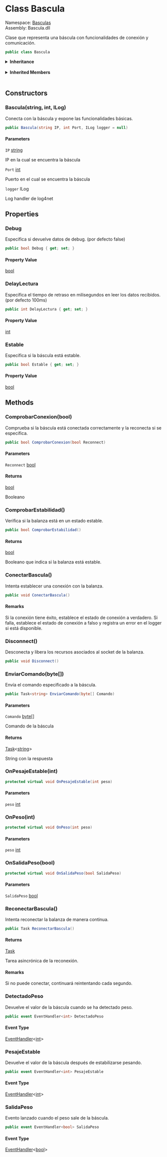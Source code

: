 # <a id="Basculas_Bascula"></a> Class Bascula

Namespace: [Basculas](Basculas.md)  
Assembly: Bascula.dll  

Clase que representa una báscula con funcionalidades de conexión y comunicación.

```csharp
public class Bascula
```

<Details>
<Summary><strong>Inheritance</strong></Summary>

[object](https://learn.microsoft.com/dotnet/api/system.object) ← 
[Bascula](Basculas.Bascula.md)

</Details><br>

<Details>
<Summary><strong>Inherited Members</strong></Summary>

[object.ToString\(\)](https://learn.microsoft.com/dotnet/api/system.object.tostring), 
[object.Equals\(object\)](https://learn.microsoft.com/dotnet/api/system.object.equals\#system\-object\-equals\(system\-object\)), 
[object.Equals\(object, object\)](https://learn.microsoft.com/dotnet/api/system.object.equals\#system\-object\-equals\(system\-object\-system\-object\)), 
[object.ReferenceEquals\(object, object\)](https://learn.microsoft.com/dotnet/api/system.object.referenceequals), 
[object.GetHashCode\(\)](https://learn.microsoft.com/dotnet/api/system.object.gethashcode), 
[object.GetType\(\)](https://learn.microsoft.com/dotnet/api/system.object.gettype), 
[object.MemberwiseClone\(\)](https://learn.microsoft.com/dotnet/api/system.object.memberwiseclone)

</Details><br>

## Constructors

### <a id="Basculas_Bascula__ctor_System_String_System_Int32_ILog_"></a> Bascula\(string, int, ILog\)

Conecta con la báscula y expone las funcionalidades básicas.

```csharp
public Bascula(string IP, int Port, ILog logger = null)
```

#### Parameters

`IP` [string](https://learn.microsoft.com/dotnet/api/system.string)

IP en la cual se encuentra la báscula

`Port` [int](https://learn.microsoft.com/dotnet/api/system.int32)

Puerto en el cual se encuentra la báscula

`logger` ILog

Log handler de log4net

## Properties

### <a id="Basculas_Bascula_Debug"></a> Debug

Especifica si devuelve datos de debug. (por defecto false)

```csharp
public bool Debug { get; set; }
```

#### Property Value

 [bool](https://learn.microsoft.com/dotnet/api/system.boolean)

### <a id="Basculas_Bascula_DelayLectura"></a> DelayLectura

Especifica el tiempo de retraso en milisegundos en leer los datos recibidos. (por defecto 100ms)

```csharp
public int DelayLectura { get; set; }
```

#### Property Value

 [int](https://learn.microsoft.com/dotnet/api/system.int32)

### <a id="Basculas_Bascula_Estable"></a> Estable

Especifica si la báscula está estable.

```csharp
public bool Estable { get; set; }
```

#### Property Value

 [bool](https://learn.microsoft.com/dotnet/api/system.boolean)

## Methods

### <a id="Basculas_Bascula_ComprobarConexion_System_Boolean_"></a> ComprobarConexion\(bool\)

Comprueba si la báscula está conectada correctamente y la reconecta si se especifica.

```csharp
public bool ComprobarConexion(bool Reconnect)
```

#### Parameters

`Reconnect` [bool](https://learn.microsoft.com/dotnet/api/system.boolean)

#### Returns

 [bool](https://learn.microsoft.com/dotnet/api/system.boolean)

Booleano

### <a id="Basculas_Bascula_ComprobarEstabilidad"></a> ComprobarEstabilidad\(\)

Verifica si la balanza está en un estado estable.

```csharp
public bool ComprobarEstabilidad()
```

#### Returns

 [bool](https://learn.microsoft.com/dotnet/api/system.boolean)

Booleano que indica si la balanza está estable.

### <a id="Basculas_Bascula_ConectarBascula"></a> ConectarBascula\(\)

Intenta establecer una conexión con la balanza.

```csharp
public void ConectarBascula()
```

#### Remarks

Si la conexión tiene éxito, establece el estado de conexión a verdadero.
Si falla, establece el estado de conexión a falso y registra un error en el logger si está disponible.

### <a id="Basculas_Bascula_Disconnect"></a> Disconnect\(\)

Desconecta y libera los recursos asociados al socket de la balanza.

```csharp
public void Disconnect()
```

### <a id="Basculas_Bascula_EnviarComando_System_Byte___"></a> EnviarComando\(byte\[\]\)

Envía el comando especificado a la báscula.

```csharp
public Task<string> EnviarComando(byte[] Comando)
```

#### Parameters

`Comando` [byte](https://learn.microsoft.com/dotnet/api/system.byte)\[\]

Comando de la báscula

#### Returns

 [Task](https://learn.microsoft.com/dotnet/api/system.threading.tasks.task\-1)<[string](https://learn.microsoft.com/dotnet/api/system.string)\>

String con la respuesta

### <a id="Basculas_Bascula_OnPesajeEstable_System_Int32_"></a> OnPesajeEstable\(int\)

```csharp
protected virtual void OnPesajeEstable(int peso)
```

#### Parameters

`peso` [int](https://learn.microsoft.com/dotnet/api/system.int32)

### <a id="Basculas_Bascula_OnPeso_System_Int32_"></a> OnPeso\(int\)

```csharp
protected virtual void OnPeso(int peso)
```

#### Parameters

`peso` [int](https://learn.microsoft.com/dotnet/api/system.int32)

### <a id="Basculas_Bascula_OnSalidaPeso_System_Boolean_"></a> OnSalidaPeso\(bool\)

```csharp
protected virtual void OnSalidaPeso(bool SalidaPeso)
```

#### Parameters

`SalidaPeso` [bool](https://learn.microsoft.com/dotnet/api/system.boolean)

### <a id="Basculas_Bascula_ReconectarBascula"></a> ReconectarBascula\(\)

Intenta reconectar la balanza de manera continua.

```csharp
public Task ReconectarBascula()
```

#### Returns

 [Task](https://learn.microsoft.com/dotnet/api/system.threading.tasks.task)

Tarea asincrónica de la reconexión.

#### Remarks

Si no puede conectar, continuará reintentando cada segundo.

### <a id="Basculas_Bascula_DetectadoPeso"></a> DetectadoPeso

Devuelve el valor de la báscula cuando se ha detectado peso.

```csharp
public event EventHandler<int> DetectadoPeso
```

#### Event Type

 [EventHandler](https://learn.microsoft.com/dotnet/api/system.eventhandler\-1)<[int](https://learn.microsoft.com/dotnet/api/system.int32)\>

### <a id="Basculas_Bascula_PesajeEstable"></a> PesajeEstable

Devuelve el valor de la báscula después de estabilizarse pesando.

```csharp
public event EventHandler<int> PesajeEstable
```

#### Event Type

 [EventHandler](https://learn.microsoft.com/dotnet/api/system.eventhandler\-1)<[int](https://learn.microsoft.com/dotnet/api/system.int32)\>

### <a id="Basculas_Bascula_SalidaPeso"></a> SalidaPeso

Evento lanzado cuando el peso sale de la báscula.

```csharp
public event EventHandler<bool> SalidaPeso
```

#### Event Type

 [EventHandler](https://learn.microsoft.com/dotnet/api/system.eventhandler\-1)<[bool](https://learn.microsoft.com/dotnet/api/system.boolean)\>

